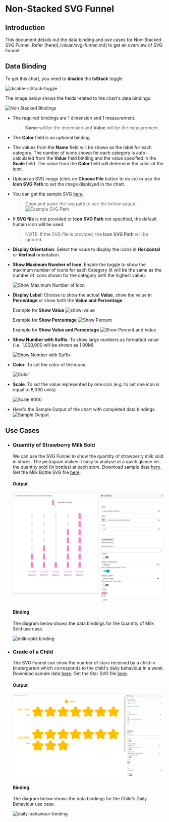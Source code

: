 # Non-Stacked SVG Funnel

## Introduction
This document details out the data binding and use cases for Non-Stacked SVG Funnel. Refer (here)[./visual/svg-funnel.md] to get an overview of SVG Funnel.

## Data Binding
To get this chart, you need to **disable** the **IsStack** toggle

![disable-isStack-toggle](./images/svg-funnel/disable-isStack-toggle.png)

The image below shows the fields related to the chart's data bindings.

![Non Stacked Bindings](./images/svg-funnel/non-stacked-bindings.png)

- The required bindings are 1 dimension and 1 measurement.
    > **Name** will be the dimension and **Value** will be the measurement.
- The **Color** field is an optional binding.
- The values from the **Name** field will be shown as the label for each category. The number of icons shown for each category is auto-calculated from the **Value** field binding and the value specified in the **Scale** field. The value from the **Color** field will determine the color of the icon.    
- Upload an SVG image (click on **Choose File** button to do so) or use the **Icon SVG Path** to set the image displayed in the chart.
- You can get the sample SVG [here](./sample-data/svg-funnel/sample-svg/sample.svg).
    > Copy and paste the svg path to see the below output.
![Example SVG Path](./images/svg-funnel/sample-svg.PNG)

- If **SVG file** is not provided or **Icon SVG Path** not specified, the default human icon will be used.
    > NOTE: If the SVG file is provided, the **Icon SVG Path** will be ignored.
- **Display Orientation**: Select the value to display the icons in **Horizontal** or **Vertical** orientation.
- **Show Maximum Number of Icon**: Enable the toggle to show the maximum number of icons for each Category (it will be the same as the number of icons shown for the category with the highest value).

    ![Show Maximum Number of Icon](./images/svg-funnel/show-maximum-number-of-icons.PNG)

- **Display Label**: Choose to show the actual **Value**, show the value in **Percentage** or show both the **Value and Percentage**.

    Example for **Show Value**
    ![show-value](./images/svg-funnel/show-value.png)

    Example for **Show Percentage**
    ![Show Percent](./images/svg-funnel/show-percent.PNG)

    Example for **Show Value and Percentage**
    ![Show Percent and Value](./images/svg-funnel/show-value-and-percent.PNG)
    
- **Show Number with Suffix**: To show large numbers as formatted value (i.e. 1,000,000 will be shown as 1.00M)

    ![Show Number with Suffix](./images/svg-funnel/show-number-with-suffix.PNG)

- **Color**: To set the color of the icons.

    ![Color](./images/svg-funnel/color-blue.PNG)

- **Scale**: To set the value represented by one icon (e.g. to set one icon is equal to 8,000 units)

    ![Scale 8000](./images/svg-funnel/scale-8000.PNG)

- Here's the Sample Output of the chart with completed data bindings.
    ![Sample Output](./images/svg-funnel/non-stacked-sample-output.PNG)

## Use Cases

- ### Quantity of Strawberry Milk Sold
    We can use the SVG Funnel to show the quantity of strawberry milk sold in stores. The pictogram makes it easy to analyse at a quick glance on the quantity sold (in bottles) at each store.
Download sample data [here](./sample-data/svg-funnel/milk-sold.csv). Get the Milk Bottle SVG file [here](./sample-data/svg-funnel/non-stacked-svg/milk-bottle.svg).

    #### Output
    ![output-milk-sold](./images/svg-funnel/output-milk-sold.png)

    #### Binding 
    The diagram below shows the data bindings for the Quantity of Milk Sold use case.

    ![milk-sold-binding](./images/svg-funnel/milk-sold-binding.png)

- ### Grade of a Child
    The SVG Funnel can show the number of stars received by a child in kindergarten which corresponds to the child's daily behaviour in a week.
Download sample data [here](./sample-data/svg-funnel/child-grades.csv). Get the Star SVG file [here](./sample-data/svg-funnel/non-stacked-svg/star.svg).

    #### Output
    ![output-child-grades](./images/svg-funnel/output-child-grades.png)

    #### Binding 
    The diagram below shows the data bindings for the Child's Daily Behaviour use case.

    ![daily-behaviour-binding](./images/svg-funnel/daily-behaviour-binding.png)
